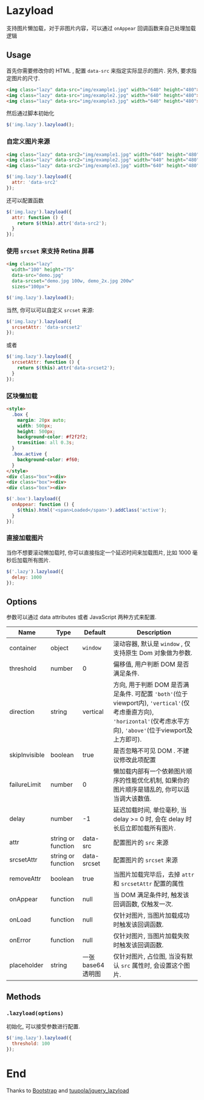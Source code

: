 # Lazyload

支持图片懒加载，对于非图片内容，可以通过 `onAppear` 回调函数来自己处理加载逻辑

## Usage

首先你需要修改你的 HTML , 配置 `data-src` 来指定实际显示的图片. 另外, 要求指定图片的尺寸.

```html
<img class="lazy" data-src="img/example1.jpg" width="640" height="480">
<img class="lazy" data-src="img/example2.jpg" width="640" height="480">
<img class="lazy" data-src="img/example3.jpg" width="640" height="480">
```

然后通过脚本初始化

```javascript
$('img.lazy').lazyload();
```

### 自定义图片来源

```html
<img class="lazy" data-src2="img/example1.jpg" width="640" height="480">
<img class="lazy" data-src2="img/example2.jpg" width="640" height="480">
<img class="lazy" data-src2="img/example3.jpg" width="640" height="480">
```

```javascript
$('img.lazy').lazyload({
  attr: 'data-src2'
});
```

还可以配置函数

```javascript
$('img.lazy').lazyload({
  attr: function () {
    return $(this).attr('data-src2');
  }
});
```

### 使用 `srcset` 来支持 Retina 屏幕

```html
<img class="lazy"
  width="100" height="75"
  data-src="demo.jpg"
  data-srcset="demo.jpg 100w, demo_2x.jpg 200w"
  sizes="100px">
```

```javascript
$('img.lazy').lazyload();
```

当然, 你可以可以自定义 `srcset` 来源:

```javascript
$('img.lazy').lazyload({
  srcsetAttr: 'data-srcset2'
});
```

或者

```javascript
$('img.lazy').lazyload({
  srcsetAttr: function () {
    return $(this).attr('data-srcset2');
  }
});
```

### 区块懒加载

```html
<style>
  .box {
    margin: 20px auto;
    width: 500px;
    height: 500px;
    background-color: #f2f2f2;
    transition: all 0.3s;
  }
  .box.active {
    background-color: #f60;
  }
</style>
<div class="box"><div>
<div class="box"><div>
<div class="box"><div>
```

```javascript
$('.box').lazyload({
  onAppear: function () {
    $(this).html('<span>Loaded</span>').addClass('active');
  }
});
```

### 直接加载图片

当你不想要滚动懒加载时, 你可以直接指定一个延迟时间来加载图片, 比如 1000 毫秒后加载所有图片.

```javascript
$('.lazy').lazyload({
  delay: 1000
});
```

## Options

参数可以通过 data attributes 或者 JavaScript 两种方式来配置.

Name | Type | Default | Description
---- | ---- | ------- | -----------
container | object | `window` | 滚动容器, 默认是 `window` , 仅支持原生 Dom 对象做为参数.
threshold | number | 0 | 偏移值, 用户判断 DOM 是否满足条件.
direction | string | vertical | 方向, 用于判断 DOM 是否满足条件. 可配置 `'both'`(位于viewport内), `'vertical'`(仅考虑垂直方向), `'horizontal'`(仅考虑水平方向), `'above'`(位于viewport及上方即可).
skipInvisible | boolean | true | 是否忽略不可见 DOM . 不建议修改此项配置
failureLimit | number | 0 | 懒加载内部有一个依赖图片顺序的性能优化机制, 如果你的图片顺序是错乱的, 你可以适当调大该数值.
delay | number | -1 | 延迟加载时间, 单位毫秒, 当 delay >= 0 时, 会在 delay 时长后立即加载所有图片.
attr | string or function | data-src | 配置图片的 `src` 来源
srcsetAttr | string or function | data-srcset | 配置图片的 `srcset` 来源
removeAttr | boolean | true | 当图片加载完毕后，去掉 `attr` 和 `srcsetAttr` 配置的属性
onAppear | function | null | 当 DOM 满足条件时, 触发该回调函数, 仅触发一次.
onLoad | function | null | 仅针对图片, 当图片加载成功时触发该回调函数.
onError | function | null | 仅针对图片, 当图片加载失败时触发该回调函数.
placeholder | string | 一张 base64 透明图 | 仅针对图片, 占位图, 当没有默认 `src` 属性时, 会设置这个图片.

## Methods

### `.lazyload(options)`

初始化, 可以接受参数进行配置.

```javascript
$('img.lazy').lazyload({
  threshold: 100
});
```

# End

Thanks to [Bootstrap](http://getbootstrap.com/) and [tuupola/jquery_lazyload](https://github.com/tuupola/jquery_lazyload)

